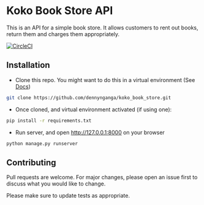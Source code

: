 # Koko Book Store API

This is an API for a simple book store. It allows customers to rent out books, return them and charges them appropriately.

[![CircleCI](https://circleci.com/gh/dennynganga/koko_book_store/tree/master.svg?style=svg&circle-token=9ebe3998c371b29a3d007394566d9831a1033ada)](https://circleci.com/gh/dennynganga/koko_book_store/tree/master)

## Installation

-  Clone this repo. You might want to do this in a virtual environment (See [Docs](https://virtualenv.pypa.io/en/latest/))
```bash
git clone https://github.com/dennynganga/koko_book_store.git
```
- Once cloned, and virtual environment activated (if using one):
```bash
pip install -r requirements.txt
```
- Run server, and open http://127.0.0.1:8000 on your browser
```bash
python manage.py runserver
```

## Contributing
Pull requests are welcome. For major changes, please open an issue first to discuss what you would like to change.

Please make sure to update tests as appropriate.
